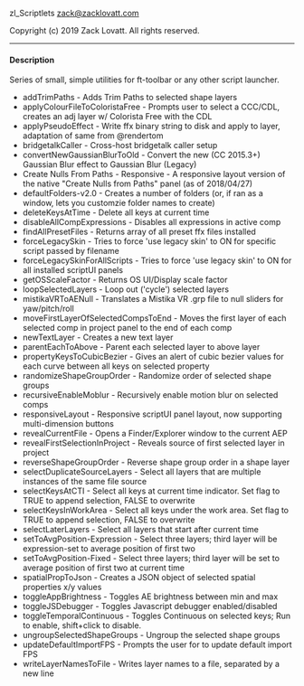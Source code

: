 zl_Scriptlets
zack@zacklovatt.com

Copyright (c) 2019 Zack Lovatt. All rights reserved.

-----------------------
#### Description

Series of small, simple utilities for ft-toolbar or any other script launcher.

* addTrimPaths                         - Adds Trim Paths to selected shape layers
* applyColourFileToColoristaFree       - Prompts user to select a CCC/CDL, creates an adj layer w/ Colorista Free with the CDL
* applyPseudoEffect                    - Write ffx binary string to disk and apply to layer, adaptation of same from @rendertom
* bridgetalkCaller                     - Cross-host bridgetalk caller setup
* convertNewGaussianBlurToOld          - Convert the new (CC 2015.3+) Gaussian Blur effect to Gaussian Blur (Legacy)
* Create Nulls From Paths - Responsive - A responsive layout version of the native "Create Nulls from Paths" panel (as of 2018/04/27)
* defaultFolders-v2.0                  - Creates a number of folders (or, if ran as a window, lets you customzie folder names to create)
* deleteKeysAtTime                     - Delete all keys at current time
* disableAllCompExpressions            - Disables all expressions in active comp
* findAllPresetFiles                   - Returns array of all preset ffx files installed
* forceLegacySkin                      - Tries to force 'use legacy skin' to ON for specific script passed by filename
* forceLegacySkinForAllScripts         - Tries to force 'use legacy skin' to ON for all installed scriptUI panels
* getOSScaleFactor                     - Returns OS UI/Display scale factor
* loopSelectedLayers                   - Loop out ('cycle') selected layers
* mistikaVRToAENull                    - Translates a Mistika VR .grp file to null sliders for yaw/pitch/roll
* moveFirstLayerOfSelectedCompsToEnd   - Moves the first layer of each selected comp in project panel to the end of each comp
* newTextLayer                         - Creates a new text layer
* parentEachToAbove                    - Parent each selected layer to above layer
* propertyKeysToCubicBezier            - Gives an alert of cubic bezier values for each curve between all keys on selected property
* randomizeShapeGroupOrder             - Randomize order of selected shape groups
* recursiveEnableMoblur                - Recursively enable motion blur on selected comps
* responsiveLayout                     - Responsive scriptUI panel layout, now supporting multi-dimension buttons
* revealCurrentFile                    - Opens a Finder/Explorer window to the current AEP
* revealFirstSelectionInProject        - Reveals source of first selected layer in project
* reverseShapeGroupOrder               - Reverse shape group order in a shape layer
* selectDuplicateSourceLayers          - Select all layers that are multiple instances of the same file source
* selectKeysAtCTI                      - Select all keys at current time indicator. Set flag to TRUE to append selection, FALSE to overwrite
* selectKeysInWorkArea                 - Select all keys under the work area. Set flag to TRUE to append selection, FALSE to overwrite
* selectLaterLayers                    - Select all layers that start after current time
* setToAvgPosition-Expression          - Select three layers; third layer will be expression-set to average position of first two
* setToAvgPosition-Fixed               - Select three layers; third layer will be set to average position of first two at current time
* spatialPropToJson                    - Creates a JSON object of selected spatial properties x/y values
* toggleAppBrightness                  - Toggles AE brightness between min and max
* toggleJSDebugger                     - Toggles Javascript debugger enabled/disabled
* toggleTemporalContinuous             - Toggles Continuous on selected keys; Run to enable, shift+click to disable.
* ungroupSelectedShapeGroups           - Ungroup the selected shape groups
* updateDefaultImportFPS               - Prompts the user for to update default import FPS
* writeLayerNamesToFile                - Writes layer names to a file, separated by a new line
